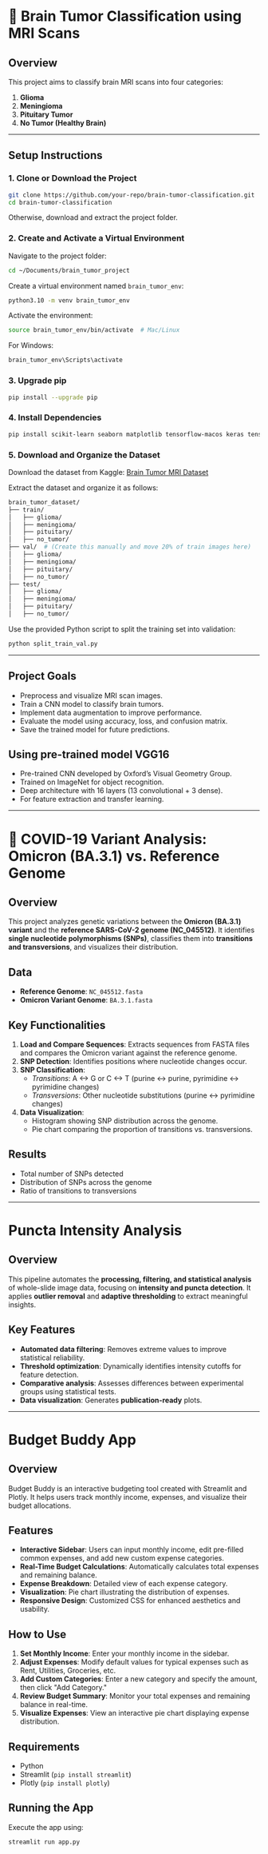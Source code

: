 # 🧠 Brain Tumor Classification using MRI Scans

## Overview
This project aims to classify brain MRI scans into four categories:

1. **Glioma**
2. **Meningioma**
3. **Pituitary Tumor**
4. **No Tumor (Healthy Brain)**

---

## Setup Instructions
### 1. Clone or Download the Project
```bash
git clone https://github.com/your-repo/brain-tumor-classification.git
cd brain-tumor-classification
```
Otherwise, download and extract the project folder.

### 2. Create and Activate a Virtual Environment

Navigate to the project folder:
```bash
cd ~/Documents/brain_tumor_project
```
Create a virtual environment named `brain_tumor_env`:
```bash
python3.10 -m venv brain_tumor_env
```
Activate the environment:
```bash
source brain_tumor_env/bin/activate  # Mac/Linux
```
For Windows:
```bash
brain_tumor_env\Scripts\activate
```

### 3. Upgrade pip
```bash
pip install --upgrade pip
```

### 4. Install Dependencies
```bash
pip install scikit-learn seaborn matplotlib tensorflow-macos keras tensorboard tensorflow-estimator tensorflow-metal
```

### 5. Download and Organize the Dataset

Download the dataset from Kaggle: [Brain Tumor MRI Dataset](https://www.kaggle.com/datasets/masoudnickparvar/brain-tumor-mri-dataset)

Extract the dataset and organize it as follows:
```bash
brain_tumor_dataset/
├── train/
│   ├── glioma/
│   ├── meningioma/
│   ├── pituitary/
│   ├── no_tumor/
├── val/  # (Create this manually and move 20% of train images here)
│   ├── glioma/
│   ├── meningioma/
│   ├── pituitary/
│   ├── no_tumor/
├── test/
│   ├── glioma/
│   ├── meningioma/
│   ├── pituitary/
│   ├── no_tumor/
```
Use the provided Python script to split the training set into validation:
```bash
python split_train_val.py
```

---

## Project Goals
- Preprocess and visualize MRI scan images.
- Train a CNN model to classify brain tumors.
- Implement data augmentation to improve performance.
- Evaluate the model using accuracy, loss, and confusion matrix.
- Save the trained model for future predictions.

## Using pre-trained model VGG16
- Pre-trained CNN developed by Oxford’s Visual Geometry Group.
- Trained on ImageNet for object recognition.
- Deep architecture with 16 layers (13 convolutional + 3 dense).
- For feature extraction and transfer learning.

---

# 🦠 COVID-19 Variant Analysis: Omicron (BA.3.1) vs. Reference Genome

## Overview
This project analyzes genetic variations between the **Omicron (BA.3.1) variant** and the **reference SARS-CoV-2 genome (NC_045512)**. It identifies **single nucleotide polymorphisms (SNPs)**, classifies them into **transitions and transversions**, and visualizes their distribution.

## Data
- **Reference Genome**: `NC_045512.fasta`
- **Omicron Variant Genome**: `BA.3.1.fasta`

## Key Functionalities
1. **Load and Compare Sequences**: Extracts sequences from FASTA files and compares the Omicron variant against the reference genome.
2. **SNP Detection**: Identifies positions where nucleotide changes occur.
3. **SNP Classification**:
   - *Transitions*: A <-> G or C <-> T (purine ↔ purine, pyrimidine ↔ pyrimidine changes)
   - *Transversions*: Other nucleotide substitutions (purine ↔ pyrimidine changes)
4. **Data Visualization**:
   - Histogram showing SNP distribution across the genome.
   - Pie chart comparing the proportion of transitions vs. transversions.

## Results
- Total number of SNPs detected
- Distribution of SNPs across the genome
- Ratio of transitions to transversions

---

# Puncta Intensity Analysis

## Overview
This pipeline automates the **processing, filtering, and statistical analysis** of whole-slide image data, focusing on **intensity and puncta detection**. It applies **outlier removal** and **adaptive thresholding** to extract meaningful insights.

## Key Features
- **Automated data filtering**: Removes extreme values to improve statistical reliability.
- **Threshold optimization**: Dynamically identifies intensity cutoffs for feature detection.
- **Comparative analysis**: Assesses differences between experimental groups using statistical tests.
- **Data visualization**: Generates **publication-ready** plots.

---
# Budget Buddy App

## Overview
Budget Buddy is an interactive budgeting tool created with Streamlit and Plotly. It helps users track monthly income, expenses, and visualize their budget allocations.

## Features
- **Interactive Sidebar**: Users can input monthly income, edit pre-filled common expenses, and add new custom expense categories.
- **Real-Time Budget Calculations**: Automatically calculates total expenses and remaining balance.
- **Expense Breakdown**: Detailed view of each expense category.
- **Visualization**: Pie chart illustrating the distribution of expenses.
- **Responsive Design**: Customized CSS for enhanced aesthetics and usability.

## How to Use
1. **Set Monthly Income**: Enter your monthly income in the sidebar.
2. **Adjust Expenses**: Modify default values for typical expenses such as Rent, Utilities, Groceries, etc.
3. **Add Custom Categories**: Enter a new category and specify the amount, then click "Add Category."
4. **Review Budget Summary**: Monitor your total expenses and remaining balance in real-time.
5. **Visualize Expenses**: View an interactive pie chart displaying expense distribution.

## Requirements
- Python
- Streamlit (`pip install streamlit`)
- Plotly (`pip install plotly`)

## Running the App
Execute the app using:
```bash
streamlit run app.py
```